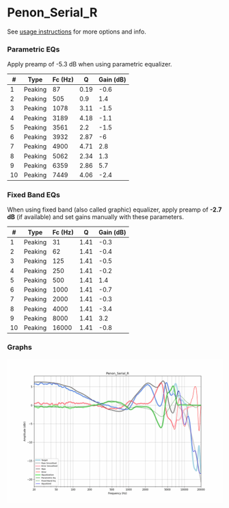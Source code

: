 # Penon_Serial_R
See [usage instructions](https://github.com/jaakkopasanen/AutoEq#usage) for more options and info.

### Parametric EQs
Apply preamp of -5.3 dB when using parametric equalizer.

|   # | Type    |   Fc (Hz) |    Q |   Gain (dB) |
|-----|---------|-----------|------|-------------|
|   1 | Peaking |        87 | 0.19 |        -0.6 |
|   2 | Peaking |       505 | 0.9  |         1.4 |
|   3 | Peaking |      1078 | 3.11 |        -1.5 |
|   4 | Peaking |      3189 | 4.18 |        -1.1 |
|   5 | Peaking |      3561 | 2.2  |        -1.5 |
|   6 | Peaking |      3932 | 2.87 |        -6   |
|   7 | Peaking |      4900 | 4.71 |         2.8 |
|   8 | Peaking |      5062 | 2.34 |         1.3 |
|   9 | Peaking |      6359 | 2.86 |         5.7 |
|  10 | Peaking |      7449 | 4.06 |        -2.4 |

### Fixed Band EQs
When using fixed band (also called graphic) equalizer, apply preamp of **-2.7 dB** (if available) and set gains manually with these parameters.

|   # | Type    |   Fc (Hz) |    Q |   Gain (dB) |
|-----|---------|-----------|------|-------------|
|   1 | Peaking |        31 | 1.41 |        -0.3 |
|   2 | Peaking |        62 | 1.41 |        -0.4 |
|   3 | Peaking |       125 | 1.41 |        -0.5 |
|   4 | Peaking |       250 | 1.41 |        -0.2 |
|   5 | Peaking |       500 | 1.41 |         1.4 |
|   6 | Peaking |      1000 | 1.41 |        -0.7 |
|   7 | Peaking |      2000 | 1.41 |        -0.3 |
|   8 | Peaking |      4000 | 1.41 |        -3.4 |
|   9 | Peaking |      8000 | 1.41 |         3.2 |
|  10 | Peaking |     16000 | 1.41 |        -0.8 |

### Graphs
![](./Penon_Serial_R.png)
